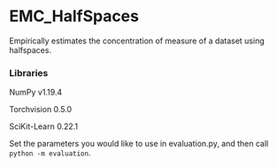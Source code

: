 # EMC_HalfSpaces
Empirically estimates the concentration of measure of a dataset using halfspaces.

### Libraries
NumPy v1.19.4

Torchvision 0.5.0

SciKit-Learn 0.22.1

Set the parameters you would like to use in evaluation.py, and then call ```python -m evaluation```.
